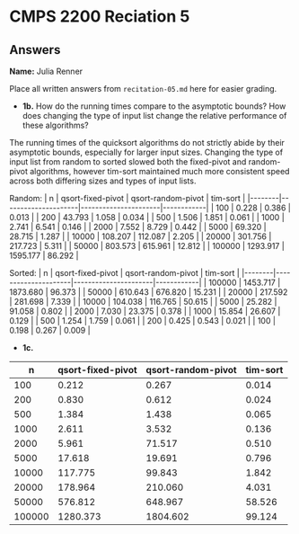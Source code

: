 # CMPS 2200 Reciation 5
## Answers

**Name:** Julia Renner


Place all written answers from `recitation-05.md` here for easier grading.







- **1b.** How do the running times compare to the asymptotic bounds? How does changing the type of input list change the relative performance of these algorithms?

The running times of the quicksort algorithms do not strictly abide by their asymptotic bounds, especially for larger input sizes. Changing the type of input list from random to sorted slowed both the fixed-pivot and random-pivot algorithms, however tim-sort maintained much more consistent speed across both differing sizes and types of input lists. 

Random:
|      n |   qsort-fixed-pivot |   qsort-random-pivot |   tim-sort |
|--------|---------------------|----------------------|------------|
|    100 |               0.228 |                0.386 |      0.013 |
|    200 |              43.793 |                1.058 |      0.034 |
|    500 |               1.506 |                1.851 |      0.061 |
|   1000 |               2.741 |                6.541 |      0.146 |
|   2000 |               7.552 |                8.729 |      0.442 |
|   5000 |              69.320 |               28.715 |      1.287 |
|  10000 |             108.207 |              112.087 |      2.205 |
|  20000 |             301.756 |              217.723 |      5.311 |
|  50000 |             803.573 |              615.961 |     12.812 |
| 100000 |            1293.917 |             1595.177 |     86.292 |

Sorted:
|      n |   qsort-fixed-pivot |   qsort-random-pivot |   tim-sort |
|--------|---------------------|----------------------|------------|
| 100000 |            1453.717 |             1873.680 |     96.373 |
|  50000 |             610.643 |              676.820 |     15.231 |
|  20000 |             217.592 |              281.698 |      7.339 |
|  10000 |             104.038 |              116.765 |     50.615 |
|   5000 |              25.282 |               91.058 |      0.802 |
|   2000 |               7.030 |               23.375 |      0.378 |
|   1000 |              15.854 |               26.607 |      0.129 |
|    500 |               1.254 |                1.759 |      0.061 |
|    200 |               0.425 |                0.543 |      0.021 |
|    100 |               0.198 |                0.267 |      0.009 |


- **1c.**

|      n |   qsort-fixed-pivot |   qsort-random-pivot |   tim-sort |
|--------|---------------------|----------------------|------------|
|    100 |               0.212 |                0.267 |      0.014 |
|    200 |               0.830 |                0.612 |      0.024 |
|    500 |               1.384 |                1.438 |      0.065 |
|   1000 |               2.611 |                3.532 |      0.136 |
|   2000 |               5.961 |               71.517 |      0.510 |
|   5000 |              17.618 |               19.691 |      0.796 |
|  10000 |             117.775 |               99.843 |      1.842 |
|  20000 |             178.964 |              210.060 |      4.031 |
|  50000 |             576.812 |              648.967 |     58.526 |
| 100000 |            1280.373 |             1804.602 |     99.124 |